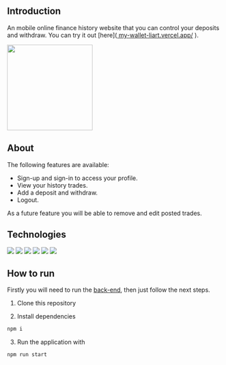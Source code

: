 ## Introduction

An mobile online finance history website that you can control your deposits and withdraw. You can try it out [here]([ my-wallet-liart.vercel.app/](https://my-wallet-liart.vercel.app/) ).

<span>
  <img src="https://user-images.githubusercontent.com/93560377/154825525-528f6f2c-d8c2-48ce-b9a2-3d831c6c02cf.gif" width="200px"/>
<span/>

## About

The following features are available: 
  
* Sign-up and sign-in to access your profile.
* View your history trades.
* Add a deposit and withdraw.
* Logout.
  
As a future feature you will be able to remove and edit posted trades.

## Technologies

<img src="https://img.shields.io/badge/React-20232A?style=for-the-badge&logo=react&logoColor=61DAFB"/>
<img src="https://img.shields.io/badge/npm-CB3837?style=for-the-badge&logo=npm&logoColor=white"/>
<img src="https://img.shields.io/badge/Vercel-000000?style=for-the-badge&logo=vercel&logoColor=white"/>
<img src="https://img.shields.io/badge/React_Router-CA4245?style=for-the-badge&logo=react-router&logoColor=white"/>
<img src="https://img.shields.io/badge/axios%20-%2320232a.svg?&style=for-the-badge&color=informational"/>
<img src="https://img.shields.io/badge/styled--components-DB7093?style=for-the-badge&logo=styled-components&logoColor=white"/>

## How to run
Firstly you will need to run the [back-end](https://github.com/LeoSouzaNunes/my-wallet-api), then just follow the next steps.
  
1. Clone this repository
  
2. Install dependencies
```bash
npm i
```
3.  Run the application with
```bash
npm run start
```
